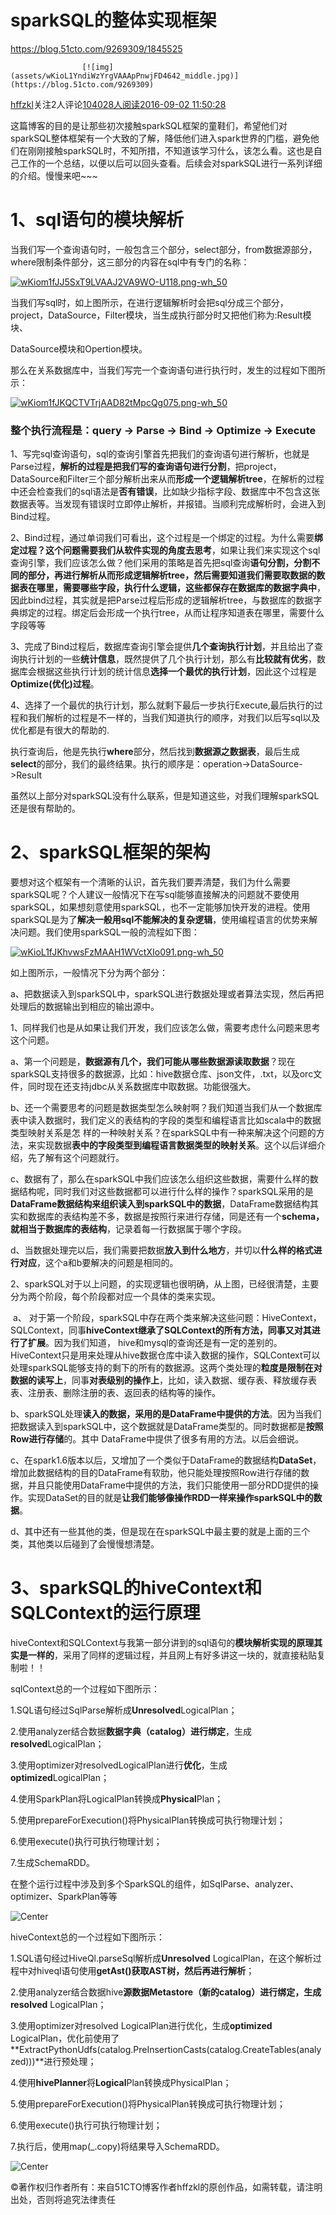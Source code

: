 # sparkSQL的整体实现框架

https://blog.51cto.com/9269309/1845525



 					[![img](assets/wKioL1YndiWzYrgVAAApPnwjFD4642_middle.jpg)](https://blog.51cto.com/9269309) 				

[hffzkl](https://blog.51cto.com/9269309)关注2人评论[104028人阅读](javascript:;)[2016-09-02 11:50:28](javascript:;)



 这篇博客的目的是让那些初次接触sparkSQL框架的童鞋们，希望他们对sparkSQL整体框架有一个大致的了解，降低他们进入spark世界的门槛，避免他们在刚刚接触sparkSQL时，不知所措，不知道该学习什么，该怎么看。这也是自己工作的一个总结，以便以后可以回头查看。后续会对sparkSQL进行一系列详细的介绍。慢慢来吧~~~

# 1、sql语句的模块解析

   当我们写一个查询语句时，一般包含三个部分，select部分，from数据源部分，where限制条件部分，这三部分的内容在sql中有专门的名称：

[![wKiom1fJJ5SxT9LVAAJ2VA9WO-U118.png-wh_50](assets/wKiom1fJJ5SxT9LVAAJ2VA9WO-U118.png-wh_500x0-wm_3-wmp_4-s_1848369973.png)](https://s4.51cto.com/wyfs02/M02/86/BF/wKiom1fJJ5SxT9LVAAJ2VA9WO-U118.png-wh_500x0-wm_3-wmp_4-s_1848369973.png)

当我们写sql时，如上图所示，在进行逻辑解析时会把sql分成三个部分，project，DataSource，Filter模块，当生成执行部分时又把他们称为:Result模块、

DataSource模块和Opertion模块。

那么在关系数据库中，当我们写完一个查询语句进行执行时，发生的过程如下图所示：

[![wKiom1fJKQCTVTrjAAD82tMpcQg075.png-wh_50](assets/wKiom1fJKQCTVTrjAAD82tMpcQg075.png-wh_500x0-wm_3-wmp_4-s_727206357.png)](https://s4.51cto.com/wyfs02/M01/86/BF/wKiom1fJKQCTVTrjAAD82tMpcQg075.png-wh_500x0-wm_3-wmp_4-s_727206357.png)

### 整个执行流程是：query -> Parse -> Bind -> Optimize -> Execute

1、写完sql查询语句，sql的查询引擎首先把我们的查询语句进行解析，也就是Parse过程，**解析的过程是把我们写的查询语句进行分割**，把project，DataSource和Filter三个部分解析出来从而**形成一个逻辑解析tree**，在解析的过程中还会检查我们的sql语法是**否有错误**，比如缺少指标字段、数据库中不包含这张数据表等。当发现有错误时立即停止解析，并报错。当顺利完成解析时，会进入到Bind过程。

2、Bind过程，通过单词我们可看出，这个过程是一个绑定的过程。为什么需要**绑定过程？**这个问题需要我们**从软件实现的角度去思考**，如果让我们来实现这个sql查询引擎，我们应该怎么做？他们采用的策略是首先把sql查询**语句分割，分割不同的部分，再进行解析从而形成逻辑解析tree，然后需要知道我们需要取数据的数据表在哪里，需要哪些字段，执行什么逻辑，这些都保存在数据库的数据字典中**，因此bind过程，其实就是把Parse过程后形成的逻辑解析tree，与数据库的数据字典绑定的过程。绑定后会形成一个执行tree，从而让程序知道表在哪里，需要什么字段等等

3、完成了Bind过程后，数据库查询引擎会提供**几个查询执行计划**，并且给出了查询执行计划的一些**统计信息**，既然提供了几个执行计划，那么有**比较就有优劣**，数据库会根据这些执行计划的统计信息**选择一个最优的执行计划**，因此这个过程是**Optimize(优化)过程**。

4、选择了一个最优的执行计划，那么就剩下最后一步执行Execute,最后执行的过程和我们解析的过程是不一样的，当我们知道执行的顺序，对我们以后写sql以及优化都是有很大的帮助的.

执行查询后，他是先执行**where**部分，然后找到**数据源之数据表**，最后生成**select**的部分，我们的最终结果。执行的顺序是：operation->DataSource->Result

虽然以上部分对sparkSQL没有什么联系，但是知道这些，对我们理解sparkSQL还是很有帮助的。

 

# 2、sparkSQL框架的架构

要想对这个框架有一个清晰的认识，首先我们要弄清楚，我们为什么需要sparkSQL呢？个人建议一般情况下在写sql能够直接解决的问题就不要使用sparkSQL，如果想刻意使用sparkSQL，也不一定能够加快开发的进程。使用sparkSQL是为了**解决一般用sql不能解决的复杂逻辑**，使用编程语言的优势来解决问题。我们使用sparkSQL一般的流程如下图：

[![wKioL1fJKhvwsFzMAAH1WVctXIo091.png-wh_50](assets/wKioL1fJKhvwsFzMAAH1WVctXIo091.png-wh_500x0-wm_3-wmp_4-s_4139161663.png)](https://s1.51cto.com/wyfs02/M01/86/BF/wKioL1fJKhvwsFzMAAH1WVctXIo091.png-wh_500x0-wm_3-wmp_4-s_4139161663.png)

如上图所示，一般情况下分为两个部分：

a、把数据读入到sparkSQL中，sparkSQL进行数据处理或者算法实现，然后再把处理后的数据输出到相应的输出源中。

1、同样我们也是从如果让我们开发，我们应该怎么做，需要考虑什么问题来思考这个问题。

​     a、第一个问题是，**数据源有几个，我们可能从哪些数据源读取数据**？现在sparkSQL支持很多的数据源，比如：hive数据仓库、json文件，.txt，以及orc文件，同时现在还支持jdbc从关系数据库中取数据。功能很强大。

​       b、还一个需要思考的问题是数据类型怎么映射啊？我们知道当我们从一个数据库表中读入数据时，我们定义的表结构的字段的类型和编程语言比如scala中的数据类型映射关系是怎   样的一种映射关系？在sparkSQL中有一种来解决这个问题的方法，来实现数据**表中的字段类型到编程语言数据类型的映射关系**。这个以后详细介绍，先了解有这个问题就行。

​       c、数据有了，那么在sparkSQL中我们应该怎么组织这些数据，需要什么样的数据结构呢，同时我们对这些数据都可以进行什么样的操作？sparkSQL采用的是**DataFrame数据结构来组织读入到sparkSQL中的数据**，DataFrame数据结构其实和数据库的表结构差不多，数据是按照行来进行存储，同是还有一个**schema，就相当于数据库的表结构**，记录着每一行数据属于哪个字段。

​     d、当数据处理完以后，我们需要把数据**放入到什么地方**，并切以**什么样的格式进行对应**，这个a和b要解决的问题是相同的。

2、sparkSQL对于以上问题，的实现逻辑也很明确，从上图，已经很清楚，主要分为两个阶段，每个阶段都对应一个具体的类来实现。

​    a、  对于第一个阶段，sparkSQL中存在两个类来解决这些问题：HiveContext，SQLContext，同事**hiveContext继承了SQLContext的所有方法，同事又对其进行了扩展**。因为我们知道，   hive和mysql的查询还是有一定的差别的。HiveContext只是用来处理从hive数据仓库中读入数据的操作，SQLContext可以处理sparkSQL能够支持的剩下的所有的数据源。这两个类处理的**粒度是限制在对数据的读写上**，同事**对表级别的操作上**，比如，读入数据、缓存表、释放缓存表表、注册表、删除注册的表、返回表的结构等的操作。

  b、sparkSQL处理**读入的数据，采用的是DataFrame中提供的方法**。因为当我们把数据读入到sparkSQL中，这个数据就是DataFrame类型的。同时数据都是**按照Row进行存储**的。其中 DataFrame中提供了很多有用的方法。以后会细说。

 c、在spark1.6版本以后，又增加了一个类似于DataFrame的数据结构**DataSet**，增加此数据结构的目的DataFrame有软肋，他只能处理按照Row进行存储的数据，并且只能使用DataFrame中提供的方法，我们只能使用一部分RDD提供的操作。实现DataSet的目的就是**让我们能够像操作RDD一样来操作sparkSQL中的数据**。

d、其中还有一些其他的类，但是现在在sparkSQL中最主要的就是上面的三个类，其他类以后碰到了会慢慢想清楚。

# 3、sparkSQL的hiveContext和**SQLContext**的运行原理

​     hiveContext和SQLContext与我第一部分讲到的sql语句的**模块解析实现的原理其实是一样的**，采用了同样的逻辑过程，并且网上有好多讲这一块的，就直接粘贴复制啦！！

  sqlContext总的一个过程如下图所示：

1.SQL语句经过SqlParse解析成**Unresolved**LogicalPlan；

2.使用analyzer结合数据**数据字典（catalog）进行绑定**，生成**resolved**LogicalPlan；

3.使用optimizer对resolvedLogicalPlan进行**优化**，生成**optimized**LogicalPlan；

4.使用SparkPlan将LogicalPlan转换成**Physical**Plan；

5.使用prepareForExecution()将PhysicalPlan转换成可执行物理计划；

6.使用execute()执行可执行物理计划；

7.生成SchemaRDD。

在整个运行过程中涉及到多个SparkSQL的组件，如SqlParse、analyzer、optimizer、SparkPlan等等

![Center](assets/20151107210218234.jpg)

hiveContext总的一个过程如下图所示：

1.SQL语句经过HiveQl.parseSql解析成**Unresolved** LogicalPlan，在这个解析过程中对hiveql语句使用**getAst()获取AST树，然后再进行解析**；

2.使用analyzer结合数据hive**源数据Metastore（新的catalog）**进行绑定，生成**resolved** LogicalPlan；

3.使用optimizer对resolved  LogicalPlan进行优化，生成**optimized**  LogicalPlan，优化前使用了**ExtractPythonUdfs(catalog.PreInsertionCasts(catalog.CreateTables(analyzed)))**进行预处理；

4.使用**hivePlanner**将**Logical**Plan转换成PhysicalPlan；

5.使用prepareForExecution()将PhysicalPlan转换成可执行物理计划；

6.使用execute()执行可执行物理计划；

7.执行后，使用map(_.copy)将结果导入SchemaRDD。

![Center](assets/20151107210233288.jpg)





©著作权归作者所有：来自51CTO博客作者hffzkl的原创作品，如需转载，请注明出处，否则将追究法律责任